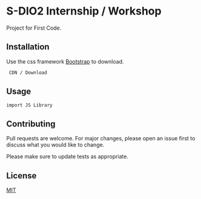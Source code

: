 # S-DIO2 Internship / Workshop

Project for First Code.

## Installation

Use the css framework [Bootstrap](https://getbootstrap.com/) to download.

```bash
 CDN / Download
```

## Usage

```Bootstrap
import JS Library
```

## Contributing
Pull requests are welcome. For major changes, please open an issue first to discuss what you would like to change.

Please make sure to update tests as appropriate.

## License

[MIT](https://choosealicense.com/licenses/mit/)
